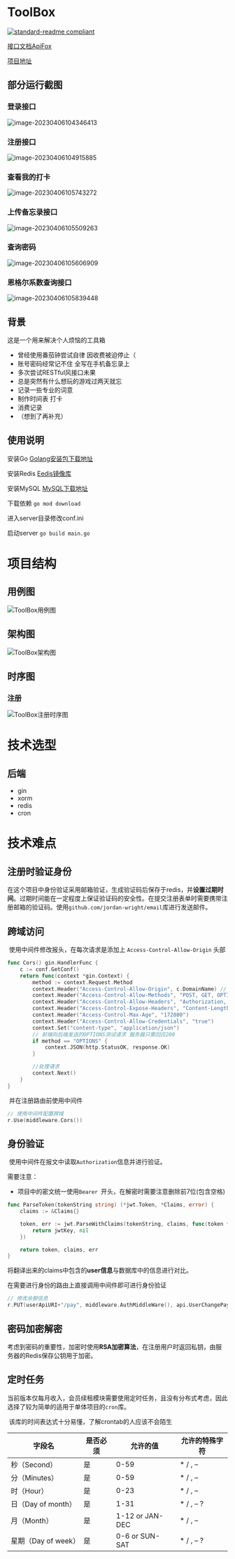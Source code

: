 # ToolBox

[![standard-readme compliant](https://camo.githubusercontent.com/f116695412df39ab3c98d8291befdb93af123f56aecc79fff4b20c410a5b54c7/68747470733a2f2f696d672e736869656c64732e696f2f62616467652f726561646d652532307374796c652d7374616e646172642d627269676874677265656e2e7376673f7374796c653d666c61742d737175617265)](https://github.com/RichardLitt/standard-readme)

[接口文档ApiFox](https://www.apifox.cn/apidoc/shared-c8e90d57-35a1-4ca2-9412-e3b341d4e1b1/api-65866014)

[项目地址](https://github.com/writiger/ToolBox)

## 部分运行截图

### 登录接口

![image-20230406104346413](https://cos-1310107767.cos.ap-beijing.myqcloud.com/pic/image-20230406104346413.png)

### 注册接口

![image-20230406104915885](https://cos-1310107767.cos.ap-beijing.myqcloud.com/pic/image-20230406104915885.png)

### 查看我的打卡

![image-20230406105743272](https://cos-1310107767.cos.ap-beijing.myqcloud.com/pic/image-20230406105743272.png)

### 上传备忘录接口

![image-20230406105509263](https://cos-1310107767.cos.ap-beijing.myqcloud.com/pic/image-20230406105509263.png)

### 查询密码

![image-20230406105606909](https://cos-1310107767.cos.ap-beijing.myqcloud.com/pic/image-20230406105606909.png)

### 恩格尔系数查询接口

![image-20230406105839448](https://cos-1310107767.cos.ap-beijing.myqcloud.com/pic/image-20230406105839448.png)

## 背景

这是一个用来解决个人烦恼的工具箱

* 曾经使用番茄钟尝试自律 因收费被迫停止（
* 账号密码经常记不住 全写在手机备忘录上
* 多次尝试RESTful风接口未果
* 总是突然有什么想玩的游戏过两天就忘
* 记录一些专业的词意
* 制作时间表 打卡 
* 消费记录
* （想到了再补充）



## 使用说明

安装Go [Golang安装包下载地址](https://go.dev/dl/)

安装Redis  [Eedis镜像库](https://hub.docker.com/_/redis?tab=tags)

安装MySQL [MySQL下载地址](https://dev.mysql.com/downloads/mysql/)

下载依赖  `go mod download`

进入server目录修改conf.ini

启动server `go build main.go`

# 项目结构

## 用例图

![ToolBox用例图](https://cos-1310107767.cos.ap-beijing.myqcloud.com/pic/ToolBox%E7%94%A8%E4%BE%8B%E5%9B%BE.png)

## 架构图

![ToolBox架构图](https://cos-1310107767.cos.ap-beijing.myqcloud.com/pic/ToolBox%E6%9E%B6%E6%9E%84%E5%9B%BE.png)

## 时序图

### 注册

![ToolBox注册时序图](https://cos-1310107767.cos.ap-beijing.myqcloud.com/pic/ToolBox%E6%B3%A8%E5%86%8C%E6%97%B6%E5%BA%8F%E5%9B%BE.png)



# 技术选型

## 后端

* gin
* xorm
* redis
* cron

# 技术难点

## 注册时验证身份

​	在这个项目中身份验证采用邮箱验证，生成验证码后保存于redis，并**设置过期时间**。过期时间能在一定程度上保证验证码的安全性。在提交注册表单时需要携带注册邮箱的验证码。使用`github.com/jordan-wright/email`库进行发送邮件。

## 跨域访问

​	使用中间件修改报头，在每次请求是添加上 `Access-Control-Allow-Origin` 头部

~~~ go
func Cors() gin.HandlerFunc {
	c := conf.GetConf()
	return func(context *gin.Context) {
		method := context.Request.Method
		context.Header("Access-Control-Allow-Origin", c.DomainName) // 设置允许访问所有域
		context.Header("Access-Control-Allow-Methods", "POST, GET, OPTIONS, PUT, DELETE,UPDATE")
		context.Header("Access-Control-Allow-Headers", "Authorization, Content-Length, X-CSRF-Token, Token,session,X_Requested_With,Accept, Origin, Host, Connection, Accept-Encoding, Accept-Language,DNT, X-CustomHeader, Keep-Alive, User-Agent, X-Requested-With, If-Modified-Since, Cache-Control, Content-Type, Pragma,token,openid,opentoken")
		context.Header("Access-Control-Expose-Headers", "Content-Length, Access-Control-Allow-Origin, Access-Control-Allow-Headers,Cache-Control,Content-Language,Content-Type,Expires,Last-Modified,Pragma,FooBar")
		context.Header("Access-Control-Max-Age", "172800")
		context.Header("Access-Control-Allow-Credentials", "true")
		context.Set("content-type", "application/json")
		// 前端向后端发送的OPTIONS测试请求 服务器只需回应200
		if method == "OPTIONS" {
			context.JSON(http.StatusOK, response.OK)
		}

		//处理请求
		context.Next()
	}
}
~~~

​	并在注册路由前使用中间件

~~~ go
// 使用中间件配置跨域
r.Use(middleware.Cors())
~~~

##  身份验证

​	使用中间件在报文中读取`Authorization`信息并进行验证。

需要注意：

* 项目中的密文统一使用`Bearer `开头，在解密时需要注意删除前7位(包含空格)

~~~ go
func ParseToken(tokenString string) (*jwt.Token, *Claims, error) {
	claims := &Claims{}

	token, err := jwt.ParseWithClaims(tokenString, claims, func(token *jwt.Token) (i interface{}, err error) {
		return jwtKey, nil
	})

	return token, claims, err
}
~~~



​	将翻译出来的claims中包含的**user信息**与数据库中的信息进行对比。

在需要进行身份的路由上直接调用中间件即可进行身份验证

~~~ go
// 修改余额信息
r.PUT(userApiURI+"/pay", middleware.AuthMiddleWare(), api.UserChangePay)
~~~

## 密码加密解密

​	考虑到密码的重要性，加密时使用**RSA加密算法**，在注册用户时返回私钥，由服务器的Redis保存公钥用于加密。

## 定时任务

​	当前版本仅每月收入，会员续租模块需要使用定时任务，且没有分布式考虑，因此选择了较为简单的适用于单体项目的`cron`库。

​	该库的时间表达式十分易懂，了解crontab的人应该不会陌生

| 字段名              | 是否必须 | 允许的值        | 允许的特殊字符 |
| ------------------- | -------- | --------------- | -------------- |
| 秒（Second）        | 是       | 0-59            | * / , –        |
| 分（Minutes）       | 是       | 0-59            | * / , –        |
| 时（Hour）          | 是       | 0-23            | * / , –        |
| 日（Day of month）  | 是       | 1-31            | * / , – ?      |
| 月（Month）         | 是       | 1-12 or JAN-DEC | * / , –        |
| 星期（Day of week） | 是       | 0-6 or SUN-SAT  | * / , – ?      |


